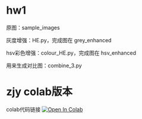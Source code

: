 # hw1
 
原图：sample_images

灰度增强：HE.py，完成图在 grey_enhanced

hsv彩色增强：colour_HE.py，完成图在 hsv_enhanced

用来生成对比图：combine_3.py

# zjy colab版本
colab代码链接
 [![Open In Colab](https://colab.research.google.com/assets/colab-badge.svg)](https://colab.research.google.com/drive/1ufwqFmCyXk6_5-oZwUkH2vGet8VBMA6y)
